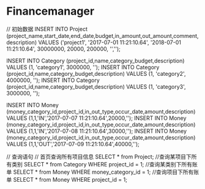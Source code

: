 # Financemanager

// 初始数据
INSERT INTO Project (project_name,start_date,end_date,budget,in_amount,out_amount,comment,description)
VALUES ('project1', '2017-07-01 11:21:10.64', '2018-07-01 11:21:10.64', 30000000, 20000, 200000, '','');

INSERT INTO Category (project_id,name,category_budget,description)
VALUES (1, 'category1', 3000000, '');
INSERT INTO Category (project_id,name,category_budget,description)
VALUES (1, 'category2', 4000000, '');
INSERT INTO Category (project_id,name,category_budget,description)
VALUES (1, 'category3', 3000000, '');

INSERT INTO Money (money_category_id,project_id,in_out_type,occur_date,amount,description)
VALUES (1,1,'IN','2017-07-07 11:21:10.64',20000,'');
INSERT INTO Money (money_category_id,project_id,in_out_type,occur_date,amount,description)
VALUES (1,1,'IN','2017-07-08 11:21:10.64',30000,'');
INSERT INTO Money (money_category_id,project_id,in_out_type,occur_date,amount,description)
VALUES (1,1,'OUT','2017-07-09 11:21:10.64',40000,'');

// 查询语句
// 首页查询所有项目信息
SELECT * from Project;
//查询某项目下所有类别
SELECT * from Category WHERE project_id = 1;
//查询某类别下所有账单
SELECT * from Money WHERE money_category_id = 1;
//查询项目下所有账单
SELECT * from Money WHERE project_id = 1;